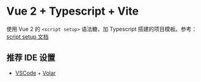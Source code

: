 # Vue 2 + Typescript + Vite

使用 Vue 2 的 `<script setup>` 语法糖，加 Typescript 搭建的项目模板。参考：[script setup 文档](https://v3.vuejs.org/api/sfc-script-setup.html#sfc-script-setup)

## 推荐 IDE 设置

- [VSCode](https://code.visualstudio.com/) + [Volar](https://marketplace.visualstudio.com/items?itemName=johnsoncodehk.volar)


